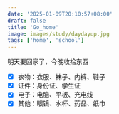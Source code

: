 ```yaml
---
date: '2025-01-09T20:10:57+08:00'
draft: false
title: 'Go_home'
image: images/study/daydayup.jpg
tags: ['home', 'school']
---
```


明天要回家了，今晚收拾东西

-   [x] 衣物：衣服、袜子、内裤、鞋子<br/>
-   [x] 证件：身份证、学生证<br/>
-   [x] 电子：电脑、平板、充电线<br/>
-   [x] 其他：眼镜、水杯、药品、纸巾<br/>

